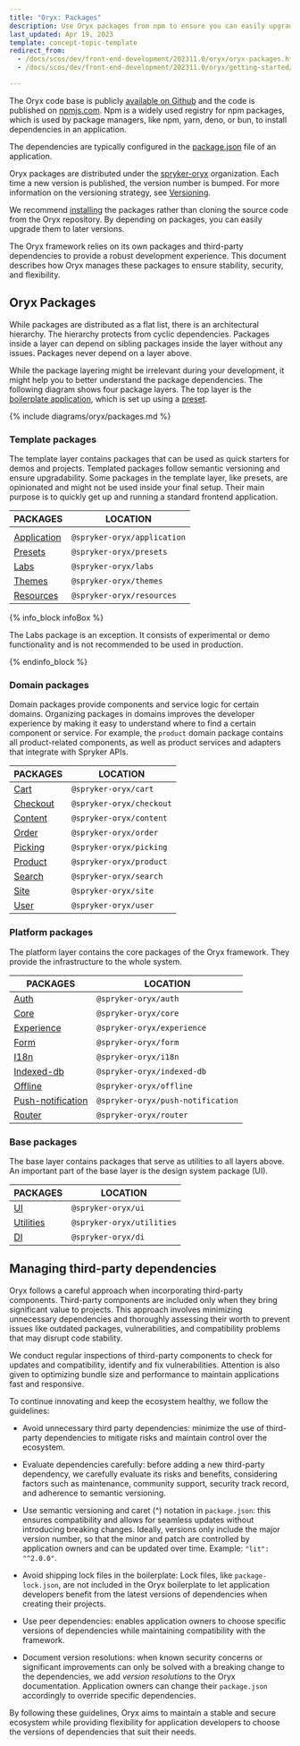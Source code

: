 ```yaml
---
title: "Oryx: Packages"
description: Use Oryx packages from npm to ensure you can easily upgrade to newer versions.
last_updated: Apr 19, 2023
template: concept-topic-template
redirect_from:
  - /docs/scos/dev/front-end-development/202311.0/oryx/oryx-packages.html
  - /docs/scos/dev/front-end-development/202311.0/oryx/getting-started/oryx-packages.html

---
```




The Oryx code base is publicly [available on Github](https://github.com/spryker/oryx/) and the code is published on [npmjs.com](https://www.npmjs.com/). Npm is a widely used registry for npm packages, which is used by package managers, like npm, yarn, deno, or bun, to install dependencies in an application.

The dependencies are typically configured in the [package.json](https://docs.npmjs.com/cli/v9/configuring-npm/package-json) file of an application.

Oryx packages are distributed under the [spryker-oryx](https://www.npmjs.com/org/spryker-oryx) organization. Each time a new version is published, the version number is bumped. For more information on the versioning strategy, see [Versioning](/docs/scos/dev/front-end-development/{{page.version}}/oryx/getting-started/oryx-versioning.html).

We recommend [installing](/docs/scos/dev/front-end-development/{{page.version}}/oryx/getting-started/set-up-oryx.html) the packages rather than cloning the source code from the Oryx repository. By depending on packages, you can easily upgrade them to later versions.

The Oryx framework relies on its own packages and third-party dependencies to provide a robust development experience. This document describes how Oryx manages these packages to ensure stability, security, and flexibility.

## Oryx Packages

While packages are distributed as a flat list, there is an architectural hierarchy. The hierarchy protects from cyclic dependencies. Packages inside a layer can depend on sibling packages inside the layer without any issues. Packages never depend on a layer above.

While the package layering might be irrelevant during your development, it might help you to better understand the package dependencies. The following diagram shows four package layers. The top layer is the [boilerplate application](/docs/scos/dev/front-end-development/{{page.version}}/oryx/getting-started/oryx-boilerplate.html), which is set up using a [preset](/docs/scos/dev/front-end-development/{{page.version}}/oryx/building-applications/oryx-presets.html).

{% include diagrams/oryx/packages.md %}

### Template packages

The template layer contains packages that can be used as quick starters for demos and projects. Templated packages follow semantic versioning and ensure upgradability. Some packages in the template layer, like presets, are opinionated and might not be used inside your final setup. Their main purpose is to quickly get up and running a standard frontend application.

| PACKAGES                                                               | LOCATION                    |
| ---------------------------------------------------------------------- | --------------------------- |
|                                                                        |                             |
| [Application](https://www.npmjs.com/package/@spryker-oryx/application) | `@spryker-oryx/application` |
| [Presets](https://www.npmjs.com/package/@spryker-oryx/presets)         | `@spryker-oryx/presets`     |
| [Labs ](https://www.npmjs.com/package/@spryker-oryx/labs)              | `@spryker-oryx/labs`        |
| [Themes ](https://www.npmjs.com/package/@spryker-oryx/themes)          | `@spryker-oryx/themes`      |
| [Resources](https://www.npmjs.com/package/@spryker-oryx/resources)     | `@spryker-oryx/resources`   |

{% info_block infoBox %}

The Labs package is an exception. It consists of experimental or demo functionality and is not recommended to be used in production.

{% endinfo_block %}

### Domain packages

Domain packages provide components and service logic for certain domains. Organizing packages in domains improves the developer experience by making it easy to understand where to find a certain component or service. For example, the `product` domain package contains all product-related components, as well as product services and adapters that integrate with Spryker APIs.

| PACKAGES                                                         | LOCATION                 |
| ---------------------------------------------------------------- | ------------------------ |
| [Cart](https://www.npmjs.com/package/@spryker-oryx/cart)         | `@spryker-oryx/cart`     |
| [Checkout](https://www.npmjs.com/package/@spryker-oryx/checkout) | `@spryker-oryx/checkout` |
| [Content](https://www.npmjs.com/package/@spryker-oryx/content)   | `@spryker-oryx/content`  |
| [Order](https://www.npmjs.com/package/@spryker-oryx/order)       | `@spryker-oryx/order`    |
| [Picking](https://www.npmjs.com/package/@spryker-oryx/picking)   | `@spryker-oryx/picking`  |
| [Product](https://www.npmjs.com/package/@spryker-oryx/product)   | `@spryker-oryx/product`  |
| [Search](https://www.npmjs.com/package/@spryker-oryx/search)     | `@spryker-oryx/search`   |
| [Site](https://www.npmjs.com/package/@spryker-oryx/site)         | `@spryker-oryx/site`     |
| [User](https://www.npmjs.com/package/@spryker-oryx/user)         | `@spryker-oryx/user`     |

### Platform packages

The platform layer contains the core packages of the Oryx framework. They provide the infrastructure to the whole system.

| PACKAGES                                                                           | LOCATION                          |
| ---------------------------------------------------------------------------------- | --------------------------------- |
| [Auth](https://www.npmjs.com/package/@spryker-oryx/auth)                           | `@spryker-oryx/auth`              |
| [Core](https://www.npmjs.com/package/@spryker-oryx/core)                           | `@spryker-oryx/core`              |
| [Experience](https://www.npmjs.com/package/@spryker-oryx/experience)               | `@spryker-oryx/experience`        |
| [Form](https://www.npmjs.com/package/@spryker-oryx/form)                           | `@spryker-oryx/form`              |
| [I18n](https://www.npmjs.com/package/@spryker-oryx/I18n)                           | `@spryker-oryx/i18n`              |
| [Indexed-db](https://www.npmjs.com/package/@spryker-oryx/indexed-db)               | `@spryker-oryx/indexed-db`        |
| [Offline](https://www.npmjs.com/package/@spryker-oryx/offline)                     | `@spryker-oryx/offline`           |
| [Push-notification](https://www.npmjs.com/package/@spryker-oryx/push-notification) | `@spryker-oryx/push-notification` |
| [Router](https://www.npmjs.com/package/@spryker-oryx/router)                       | `@spryker-oryx/router`            |

### Base packages

The base layer contains packages that serve as utilities to all layers above. An important part of the base layer is the design system package (UI).

| PACKAGES                                                           | LOCATION                  |
| ------------------------------------------------------------------ | ------------------------- |
| [UI](https://www.npmjs.com/package/@spryker-oryx/ui)               | `@spryker-oryx/ui`        |
| [Utilities](https://www.npmjs.com/package/@spryker-oryx/utilities) | `@spryker-oryx/utilities` |
| [DI](https://www.npmjs.com/package/@spryker-oryx/di)               | `@spryker-oryx/di`        |

## Managing third-party dependencies

Oryx follows a careful approach when incorporating third-party components. Third-party components are included only when they bring significant value to projects. This approach involves minimizing unnecessary dependencies and thoroughly assessing their worth to prevent issues like outdated packages, vulnerabilities, and compatibility problems that may disrupt code stability.

We conduct regular inspections of third-party components to check for updates and compatibility, identify and fix vulnerabilities. Attention is also given to optimizing bundle size and performance to maintain applications fast and responsive.

To continue innovating and keep the ecosystem healthy, we follow the guidelines:

- Avoid unnecessary third party dependencies: minimize the use of third-party dependencies to mitigate risks and maintain control over the ecosystem.

- Evaluate dependencies carefully: before adding a new third-party dependency, we carefully evaluate its risks and benefits, considering factors such as maintenance, community support, security track record, and adherence to semantic versioning.

- Use semantic versioning and caret (^) notation in `package.json`: this ensures compatibility and allows for seamless updates without introducing breaking changes. Ideally, versions only include the major version number, so that the minor and patch are controlled by application owners and can be updated over time. Example: `"lit": "^2.0.0"`.

- Avoid shipping lock files in the boilerplate: Lock files, like `package-lock.json`, are not included in the Oryx boilerplate to let application developers benefit from the latest versions of dependencies when creating their projects.

- Use peer dependencies: enables application owners to choose specific versions of dependencies while maintaining compatibility with the framework.

- Document version resolutions: when known security concerns or significant improvements can only be solved with a breaking change to the dependencies, we add _version resolutions_ to the Oryx documentation. Application owners can change their `package.json` accordingly to override specific dependencies.

By following these guidelines, Oryx aims to maintain a stable and secure ecosystem while providing flexibility for application developers to choose the versions of dependencies that suit their needs.

